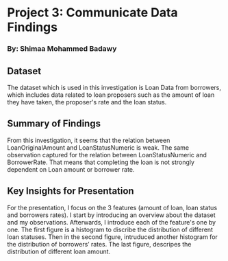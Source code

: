 # Project 3: Communicate Data Findings
### By: Shimaa Mohammed Badawy

## Dataset

The dataset which is used in this investigation is Loan Data from borrowers, which includes data related to loan proposers such as the amount of loan they have taken, the proposer's rate and the loan status.

## Summary of Findings

From this investigation, it seems that the relation between LoanOriginalAmount and LoanStatusNumeric is weak. The same observation captured for the relation between LoanStatusNumeric and BorrowerRate. That means that completing the loan is not strongly dependent on Loan amount or borrower rate.

## Key Insights for Presentation

For the presentation, I focus on the 3 features (amount of loan, loan status and borrowers rates). I start by introducing an overview about the dataset and my observations. Afterwards, I introduce each of the feature's one by one. The first figure is a histogram to discribe the distribution of different loan statuses. Then in the second figure, intruduced another histogram for the distribution of borrowers’ rates. The last figure, descripes the distribution of different loan amount.
